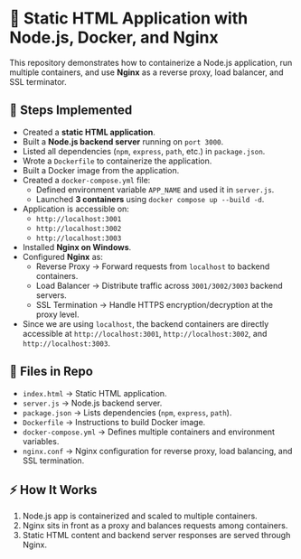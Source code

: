 <!DOCTYPE html>
<html>
<head>
  <meta charset="UTF-8">
  <title>Static App with Node.js, Docker, and Nginx</title>
</head>
<body>

  <h1>🚀 Static HTML Application with Node.js, Docker, and Nginx</h1>

  <p>
    This repository demonstrates how to containerize a Node.js application, run multiple containers, 
    and use <strong>Nginx</strong> as a reverse proxy, load balancer, and SSL terminator.
  </p>

  <h2>📌 Steps Implemented</h2>
  <ul>
    <li>Created a <strong>static HTML application</strong>.</li>
    <li>Built a <strong>Node.js backend server</strong> running on <code>port 3000</code>.</li>
    <li>Listed all dependencies (<code>npm</code>, <code>express</code>, <code>path</code>, etc.) in <code>package.json</code>.</li>
    <li>Wrote a <code>Dockerfile</code> to containerize the application.</li>
    <li>Built a Docker image from the application.</li>
    <li>Created a <code>docker-compose.yml</code> file:
      <ul>
        <li>Defined environment variable <code>APP_NAME</code> and used it in <code>server.js</code>.</li>
        <li>Launched <strong>3 containers</strong> using <code>docker compose up --build -d</code>.</li>
      </ul>
    </li>
    <li>Application is accessible on:
      <ul>
        <li><code>http://localhost:3001</code></li>
        <li><code>http://localhost:3002</code></li>
        <li><code>http://localhost:3003</code></li>
      </ul>
    </li>
    <li>Installed <strong>Nginx on Windows</strong>.</li>
    <li>Configured <strong>Nginx</strong> as:
      <ul>
        <li>Reverse Proxy → Forward requests from <code>localhost</code> to backend containers.</li>
        <li>Load Balancer → Distribute traffic across <code>3001/3002/3003</code> backend servers.</li>
        <li>SSL Termination → Handle HTTPS encryption/decryption at the proxy level.</li>
      </ul>
    </li>
    <li>Since we are using <code>localhost</code>, the backend containers are directly accessible at 
        <code>http://localhost:3001</code>, <code>http://localhost:3002</code>, and <code>http://localhost:3003</code>.</li>
  </ul>

  <h2>📂 Files in Repo</h2>
  <ul>
    <li><code>index.html</code> → Static HTML application.</li>
    <li><code>server.js</code> → Node.js backend server.</li>
    <li><code>package.json</code> → Lists dependencies (<code>npm</code>, <code>express</code>, <code>path</code>).</li>
    <li><code>Dockerfile</code> → Instructions to build Docker image.</li>
    <li><code>docker-compose.yml</code> → Defines multiple containers and environment variables.</li>
    <li><code>nginx.conf</code> → Nginx configuration for reverse proxy, load balancing, and SSL termination.</li>
  </ul>

  <h2>⚡ How It Works</h2>
  <ol>
    <li>Node.js app is containerized and scaled to multiple containers.</li>
    <li>Nginx sits in front as a proxy and balances requests among containers.</li>
    <li>Static HTML content and backend server responses are served through Nginx.</li>
  </ol>

</body>
</html>
